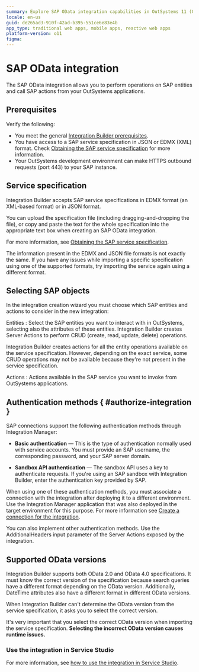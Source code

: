 ```yaml
---
summary: Explore SAP OData integration capabilities in OutSystems 11 (O11) for enhanced application functionality.
locale: en-us
guid: de265ad3-910f-42ad-b395-551ce6e83e4b
app_type: traditional web apps, mobile apps, reactive web apps
platform-version: o11
figma:
---
```


# SAP OData integration

The SAP OData integration allows you to perform operations on SAP entities and call SAP actions from your OutSystems applications.

## Prerequisites

Verify the following:

* You meet the general [Integration Builder prerequisites](../set-up.md#prerequisites).
* You have access to a SAP service specification in JSON or EDMX (XML) format. Check [Obtaining the SAP service specification](integration-sap-get-spec.md) for more information.
* Your OutSystems development environment can make HTTPS outbound requests (port 443) to your SAP instance.

## Service specification

Integration Builder accepts SAP service specifications in EDMX format (an XML-based format) or in JSON format.

You can upload the specification file (including dragging-and-dropping the file), or copy and paste the text for the whole specification into the appropriate text box when creating an SAP OData integration.

For more information, see [Obtaining the SAP service specification](integration-sap-get-spec.md).

<div class="info" markdown="1">

The information present in the EDMX and JSON file formats is not exactly the same. If you have any issues while importing a specific specification using one of the supported formats, try importing the service again using a different format.

</div>

## Selecting SAP objects

In the integration creation wizard you must choose which SAP entities and actions to consider in the new integration:

Entities
:   Select the SAP entities you want to interact with in OutSystems, selecting also the attributes of these entities. Integration Builder creates Server Actions to perform CRUD (create, read, update, delete) operations.  

<div class="info" markdown="1">

   Integration Builder creates actions for all the entity operations available on the service specification. However, depending on the exact service, some CRUD operations may not be available because they're not present in the service specification.

</div>

Actions
:   Actions available in the SAP service you want to invoke from OutSystems applications.

## Authentication methods { #authorize-integration }

SAP connections support the following authentication methods through Integration Manager:

* **Basic authentication** — This is the type of authentication normally used with service accounts. You must provide an SAP username, the corresponding password, and your SAP server domain.

* **Sandbox API authentication** — The sandbox API uses a key to authenticate requests. If you're using an SAP sandbox with Integration Builder, enter the authentication key provided by SAP.

When using one of these authentication methods, you must associate a connection with the integration after deploying it to a different environment. Use the Integration Manager application that was also deployed in the target environment for this purpose. For more information  see [Create a connection for the integration](../use.md#create-connection).

<div class="info" markdown="1">

You can also implement other authentication methods. Use the AdditionalHeaders input parameter of the Server Actions exposed by the integration.

</div>

## Supported OData versions

Integration Builder supports both OData 2.0 and OData 4.0 specifications. It must know the correct version of the specification because search queries have a different format depending on the OData version. Additionally, DateTime attributes also have a different format in different OData versions.

When Integration Builder can't determine the OData version from the service specification, it asks you to select the correct version.

<div class="warning" markdown="1">

It's very important that you select the correct OData version when importing the service specification. **Selecting the incorrect OData version causes runtime issues.**

</div>

### Use the integration in Service Studio

For more information, see [how to use the integration in Service Studio](../use.md#use).
